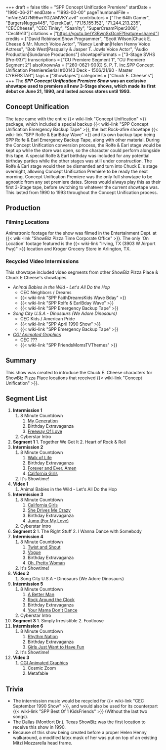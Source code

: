 +++
draft = false
title = "SPP Concept Unification Premiere"
startDate = "1990-06-21"
endDate = "1993-00-00"
pageThumbnailFile = "mNmEAO7N96wrYGZAMVKY.avif"
contributors = ["The 64th Gamer", "BurgersNuggs445", "DerekCat", "71.15.155.152", "71.244.213.235", "CECCheese", "CEC Tinley", "Saan1ty", "SuperCreamPiper2008", "Ceclife13"]
citations = ["https://youtu.be/Y3RwnSxGcnE?feature=shared"]
credits = ["David Robinson|Show Programmer", "Scott Wilson|Chuck E. Cheese & Mr. Munch Voice Actor", "Nancy Lenihan|Helen Henny Voice Actress", "Bob West|Pasqually & Jasper T. Jowls Voice Actor", "Audio Production|Sundance Productions"]
showtapeFormats = ["3-Stage SVHS (Pre-93)"]
transcriptions = ["CU Premiere Segment 1", "CU Premiere Segment 2"]
alsoKnownAs = ["260-0621-90(C) S. P. T. Inc.SPP Concept Unification PremiereSerial #00143 Deck - 1506/21/90 - Master CYBERSTAR"]
tags = ["Showtapes"]
categories = ["Chuck E. Cheese's"]
+++
The ***SPP Concept Unification Premiere Show* was an exclusive showtape used to premiere all new 3-Stage shows, which made its first debut on June 21, 1990, and lasted across stores until 1993.**

## Concept Unification

The tape came with the entire {{< wiki-link "Concept Unification" >}} package, which included a special backup {{< wiki-link "SPP Concept Unification Emergency Backup Tape" >}}, the last Rock-afire showtape {{< wiki-link "SPP Rolfe & EarlBday Wave" >}} and its own backup tape being SPP Rolfe & Earl Emergency Backup Tape, along with other material.
During the Concept Unification conversion process, the Rolfe & Earl stage would be kept up while the store was open, so the character could perform alongside this tape. A special Rolfe & Earl birthday was included for any potential birthday parties while the other stages was still under construction. The Rolfe & Earl stage would then be dismantled and turn into Chuck E.'s stage overnight, allowing Concept Unification Premiere to be ready the next morning.
Concept Unification Premiere was the only full showtape to be agnostic from any set premiere dates. Stores would always play this as their first 3-Stage tape, before switching to whatever the current showtape was. This lasted from 1990 to 1993 throughout the Concept Unification process.

## Production

### Filming Locations

Animatronic footage for the show was filmed in the Entertainment Dept. at {{< wiki-link "ShowBiz Pizza Time Corporate Office" >}}.
The only 'On Location' footage featured is the {{< wiki-link "Irving, TX (3903 W Airport Fwy)" >}} location and Kroger Grocery Store in Arlington, TX.

### Recycled Video Intermissions

This showtape included video segments from other ShowBiz Pizza Place & Chuck E Cheese's showtapes.

- *Animal Babies in the Wild - Let's All Do the Hop*
  - CEC Neighbors / Dreams
  - {{< wiki-link "SPP FaithDreamsKids Wave Bday" >}}
  - {{< wiki-link "SPP Rolfe & EarlBday Wave" >}}
  - {{< wiki-link "SPP Emergency Backup Tape" >}}
- *Song City U.S.A - Dinosaurs (We Adore Dinosaurs)*
  - CEC Kids / American Pride
  - {{< wiki-link "SPP April 1990 Show" >}}
  - {{< wiki-link "SPP Emergency Backup Tape" >}}
- [*CGI Animated Graphics*](https://en.wikipedia.org/wiki/Odyssey_Productions)
  - CEC ???
  - {{< wiki-link "SPP FriendsMomsTVThemes" >}}

## Summary

This show was created to introduce the Chuck E. Cheese characters for ShowBiz Pizza Place locations that received {{< wiki-link "Concept Unification" >}}.

## Segment List

1.  **Intermission 1**
    1.  8 Minute Countdown
        1.  [My Generation](https://en.wikipedia.org/wiki/My_Generation)
        2.  Birthday Extravaganza
        3.  [Freeway Of Love](https://en.wikipedia.org/wiki/Freeway_of_Love)
    2.  Cyberstar Intro
2.   **Segment 1**
    1.  Together We Got It
    2.  Heart of Rock & Roll
3.  **Intermission 2**
    1.  8 Minute Countdown
        1.  [Walk of Life](https://en.wikipedia.org/wiki/Walk_of_Life)
        2.  Birthday Extravaganza
        3.  [Forever and Ever, Amen](https://en.wikipedia.org/wiki/Forever_and_Ever,_Amen)
        4.  [California Girls](https://en.wikipedia.org/wiki/California_Girls)
    2.  It's Showtime!
4.  **Video 1**
    1.  Animal Babies in the Wild - Let's All Do the Hop
5.  **Intermission 3**
    1.  8 Minute Countdown
        1.  [California Girls](https://en.wikipedia.org/wiki/California_Girls)
        2.  [She Drives Me Crazy](https://en.wikipedia.org/wiki/She_Drives_Me_Crazy)
        3.  Birthday Extravaganza
        4.  [Jump (For My Love)](https://en.wikipedia.org/wiki/Jump_(For_My_Love))
    2.  Cyberstar Intro
6.   **Segment 2**
    1.  The Right Stuff
    2.  I Wanna Dance with Somebody
7.  **Intermission 4**
    1.  8 Minute Countdown
        1.  [Twist and Shout](https://en.wikipedia.org/wiki/Please_Please_Me)
        2.  [Vogue](https://en.wikipedia.org/wiki/Vogue_(Madonna_song))
        3.  Birthday Extravaganza
        4.  [Oh, Pretty Woman](https://en.wikipedia.org/wiki/Oh,_Pretty_Woman)
    2.  It's Showtime!
8.  **Video 2**
    1.  Song City U.S.A - Dinosaurs (We Adore Dinosaurs)
9.  **Intermission 5**
    1.  8 Minute Countdown
        1.  [A Better Man](https://en.wikipedia.org/wiki/A_Better_Man_(Clint_Black_song))
        2.  [Rock Around the Clock](https://en.wikipedia.org/wiki/Rock_Around_the_Clock)
        3.  Birthday Extravaganza
        4.  [Your Mama Don't Dance](https://en.wikipedia.org/wiki/Your_Mama_Don%27t_Dance)
    2.  Cyberstar Intro
10.  **Segment 3**
    1.  Simply Irresistible
    2.  Footloose
11. **Intermission 6**
    1.  8 Minute Countdown
        1.  [Rhythm Nation](https://en.wikipedia.org/wiki/Rhythm_Nation)
        2.  Birthday Extravaganza
        3.  [Girls Just Want to Have Fun](https://en.wikipedia.org/wiki/Girls_Just_Want_to_Have_Fun)
    2.  It's Showtime!
12. **Video 3**
    1.  [CGI Animated Graphics](https://en.wikipedia.org/wiki/Odyssey_Productions)
        1.  Cosmic Zoom
        2.  Metafable

## Trivia

- The intermission music would be recycled for {{< wiki-link "CEC September 1990 Show" >}}, and would also be used for its counterpart {{< wiki-link "SPP Best Of 1 KidsFriends" >}} (Without the last two songs).
- The Dallas (Montfort Dr.), Texas ShowBiz was the first location to receive this show in 1990.
- Because of this show being created before a proper Helen Henny walkaround, a modified latex mask of her was put on top of an existing Mitzi Mozzarella head frame.
